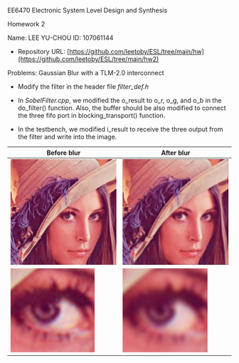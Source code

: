 EE6470 Electronic System Level Design and Synthesis

Homework 2

Name: LEE YU-CHOU ID: 107061144

-   Repository URL:
    [https://github.com/leetoby/ESL/tree/main/hw](https://github.com/leetoby/ESL/tree/main/hw2)

Problems: Gaussian Blur with a TLM-2.0 interconnect

-   Modify the filter in the header file *filter_def.h*

-   In *SobelFilter.cpp*, we modified the o_result to o_r, o_g, and o_b in the
    do_filter() function. Also, the buffer should be also modified to connect
    the three fifo port in blocking_transport() function.

-   In the testbench, we modified i_result to receive the three output from the
    filter and write into the image.

| Before blur                                                                                        | After blur                                      |
|----------------------------------------------------------------------------------------------------|-------------------------------------------------|
| ![一張含有 女性, 服飾, 髮, 個人 的圖片 自動產生的描述](media/d872d38bd03a9fc64cd538af771a7526.png) | ![](media/dff1acffe1d3b0bb749d3476a11e7dc5.png) |
| ![](media/72494dd719e30f58e1a036a9b57d7b20.png)                                                    | ![](media/c8aa6b1be2bf4ef1847db5a01494b172.png) |
